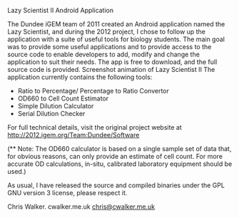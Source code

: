 Lazy Scientist II
Android Application

The Dundee iGEM team of 2011 created an Android application named the Lazy Scientist, and during the 2012 project, I chose to follow up the application with a suite of useful tools for biology students. The main goal was to provide some useful applications and to provide access to the source code to enable developers to add, modify and change the application to suit their needs. The app is free to download, and the full source code is provided.
Screenshot animation of Lazy Scientist II The application currently contains the following tools:

* Ratio to Percentage/ Percentage to Ratio Convertor
* OD660 to Cell Count Estimator
* Simple Dilution Calculator
* Serial Dilution Checker

For full technical details, visit the original project website at
http://2012.igem.org/Team:Dundee/Software

(** Note: The OD660 calculator is based on a single sample set of data that, for obvious reasons, can only provide an estimate of cell count. For more accurate OD calculations, in-situ, calibrated laboratory equipment should be used.)

As usual, I have released the source and compiled binaries under the GPL GNU version 3 license, please respect it.

Chris Walker.
cwalker.me.uk
chris@cwalker.me.uk